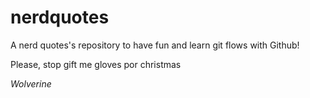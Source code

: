 # nerdquotes
A nerd quotes's repository to have fun and learn git flows with Github!

Please, stop gift me gloves por christmas

*Wolverine*
